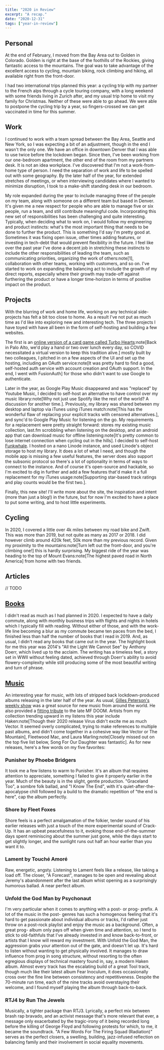 ```yaml
---
title: "2020 in Review"
excerpt: "A recap."
date: "2020-12-31"
tags: ["year-in-review"]
---
```


## Personal

At the end of February, I moved from the Bay Area out to Golden in Colorado. Golden is right at the
base of the foothills of the Rockies, giving fantastic access to the mountains. The goal was to take
advantage of the excellent access to cycling, mountain biking, rock climbing and hiking, all
available right from the front-door.

I had two international trips planned this year: a cycling trip with my partner to the French alps
through a cycle touring company, with a long weekend with some friends living in Zurich after, and
my usual trip home to visit my family for Christmas. Neither of these were able to go ahead. We were
able to postpone the cycling trip by a year, so fingers-crossed we can get vaccinated in time for
this summer.

## Work

I continued to work with a team spread between the Bay Area, Seattle and New York, so I was
expecting a bit of an adjustment, though in the end I wasn't the only one. We have an office in
downtown Denver that I was able to use twice before the lockdown began. Since then, I've been
working from our one-bedroom apartment, the other end of the room from my partners desk. It is not
an idea workplace. I've discovered that I'm not a work-from-home type of person. I need the
separation of work and life to be spelled out with some geography. By the later half of the year,
for extended stretches of meetings, or when interviewing candidates where I wanted to minimize
disruption, I took to a make-shift standing desk in our bedroom.

My role expanded during the year to include managing three of the people on my team, along with
someone on a different team but based in Denver. It's given me a new respect for people who are able
to manage five or six people, run a team, and still contribute meaningful code. Incorporating this
new set of responsibilities has been challenging and quite interesting. Typically, when deciding
what to work on, I would follow my engineering and product instincts: what's the most important
thing that needs to be done to further the product. This is something I'd say I'm pretty good at.
Sometimes it was fixing open issue, other times adding features, or investing in tech-debt that
would prevent flexibility in the future. I feel like over the past year I've done a decent job in
stretching these instincts to include the other responsibilities of leading the team, such as
communicating priorities, organizing the work of others:note[1], collaboration with other teams,
working with customers, and so on. I've started to work on expanding the balancing act to include
the growth of my direct reports, especially where their growth may trade-off against furthering the
product or have a longer time-horizon in terms of positive impact on the product.

## Projects

With the blurring of work and home life, working on any technical side-projects has felt a bit too
close to home. As a result I've not put as much time as I'd like into exploring new and interesting
tech. The three projects I have toyed with have all been in the form of self-hosting and building a
few websites.

The first is an
[online version of a card game called Turbo Hearts](https://play.anti.run/lobby):note[Back in Palo
Alto, we'd play a hand or two over lunch every day, so COVID necessitated a virtual version to keep
this tradition alive.] mostly built by two colleagues, I pitched in on a few aspects of the UI and
set up the hosting, including an OAuth service:note[It was pretty hard to find a good, self-hosted
auth service with account creation and OAuth support. In the end, I went with FusionAuth] for those
who didn't want to use Google to authenticate.

Later in the year, as Google Play Music disappeared and was "replaced" by Youtube Music, I decided
to self-host an alternative to have control over my music library:note[Why not just use Spotify like
the rest of the world? A discussion for another time.]. Previously, my library was shared between my
desktop and laptop via iTunes using iTunes match:note[This has the wonderful flaw of replacing your
explicit tracks with censored alternatives.], and sync'd to Google Play Music for listening on the
go. My requirements for a replacement were pretty straight forward: stores my existing music
collection, last.fm scrobbling when listening on the desktop, and an android app that can download
music for offline listening:note[It's pretty common to lose internet connection when cycling out in
the hills]. I decided to self-host [Funkwhale](https://funkwhale.audio/). I hosted on a nano Linode
instance, and used Linode's object storage to host my library. It does a lot of what I need, and
though the mobile app is missing a few useful features, the server does also support the subsonic
protocol so there's a lot of optionality in terms of ways to connect to the instance. And of course
it's open-source and hackable, so I'm excited to dig in further and add a few features that'd make
it a full replacement for my iTunes usage:note[Supporting star-based track ratings and play counts
would be the first two.].

Finally, this new site! I'll write more about the site, the inspiration and intent (more than just a
blog!) in the future, but for now I'm excited to have a place to put some writing, and to host
little experiments.

## Cycling

In 2020, I covered a little over 4k miles between my road bike and Zwift. This was more than 2019,
but not quite as many as 2017 or 2018. I did however climb around 420k feet, 50k more than my
previous record. Given my proximity to the mountains:note[Turn left out the front-door, and you're
climbing one!] this is hardly surprising. My biggest ride of the year was heading to the top of
Mount Evans:note[The highest paved road in North America] from home with two friends.

## Articles

// TODO

## [Books](https://www.goodreads.com/user/show/1855107-tim)

I didn't read as much as I had planned in 2020. I expected to have a daily commute, along with
monthly business trips with flights and nights in hotels which I typically fill with reading.
Without either of those, and with the work-life line becoming a blur as my commute became ten paces
from the bed, I finished less than half the number of books that I read in 2019. And, as usual, I
didn't read any books that came out in the year. The highlight book for me this year was 2014's "All
the Light We Cannot See" by Anthony Doerr, which lived up to the acclaim. The writing has a timeless
feel, a story set in WWII without feeling dated, achieved through Doerr's ability to avoid
flowery-complexity while still producing some of the most beautiful writing and turn of phrase.

## [Music](https://www.last.fm/user/Pixelzerox/library/albums?from=2020-01-01&to=2020-12-31)

An interesting year for music, with lots of stripped back lockdown-produced albums releasing in the
later half of the year. As usual,
[Gilles Peterson's weekly show](https://www.bbc.co.uk/programmes/b01fm4ss) was a great source for
new music from around the world. He also provided a
[fitting tribute](https://worldwidefm.net/show/mf-doom-in-tribute/) to the late MF DOOM. Artists
from my collection trending upward in my listens this year include Haken:note[Though their 2020
release Virus didn't excite me as much Vector. It seemed overly complicated, trying to make
references to multiple past albums, and didn't come together in a cohesive way like Vector or The
Mountain], Fleetwood Mac, and Laura Marling:note[Closely missed out on the top five list below, Song
For Our Daughter was fantastic]. As for new releases, here's a few words on my five favorites:

### Punisher by Phoebe Bridgers

It took me a few listens to warm to Punisher. It's an album that requires attention to appreciate,
something I failed to give it properly earlier in the year. Much of the beauty is in the slight,
gentle production. "Graceland Too", a sombre folk ballad, and "I Know The End", with it's
quiet-after-the-apocalypse chill followed by a build to the dramatic repetition of "the end is
here", cap the album perfectly.

### Shore by Fleet Foxes

Shore feels is a perfect amalgamation of the folkier, tender sound of his earlier releases with just
a touch of the more experimental sound of Crack-Up. It has an upbeat peacefulness to it, evoking
those end-of-the-summer days spent reminiscing about the summer just gone, while the days start to
get slightly longer, and the sunlight runs out half an hour earlier than you want it to.

### Lament by Touché Amoré

Raw, energetic, angsty. Listening to Lament feels like a release, like taking a load off. The
closer, "A Forecast", manages to be open and revealing about Jeremy's abandonment after the last
album whist opening as a surprisingly humorous ballad. A near perfect album.

### Unfold the God Man by Psychonaut

I'm very particular when it comes to anything with a post- or prog- prefix. A lot of the music in
the post- genres has such a homogenous feeling that it's hard to get passionate about individual
albums or tracks, I'd rather just throw on a post-rock playlist and enjoy the music as a background.
Often, a great prog- album only pays off when given time and attention, so I tend to stick to
old-faithfuls that I've already invested in and know back-to-front, or artists that I know will
reward my investment. With Unfold the God Man, the aggression grabs your attention out of the gate,
and doesn't let up. It's hard to listen without wanting to get physically involved. It manages to
draw influence from prog in song structure, without resorting to the often egregious displays of
technical mastery found in, say, a modern Haken album. Almost every track has the escalating build
of a great Tool track, though much like their latest album Fear Inoculum, it does occasionally cross
over the fine line between consistency and repetitiveness. Despite the 70-minute run time, each of
the nine tracks avoid overstaying their welcome, and I found myself playing the album through
back-to-back.

### RTJ4 by Run The Jewels

Musically, a tighter package than RTJ3. Lyrically, a perfect mix between brash rap bravado, and an
activist message that's more relevant that ever, a message only exacerbated by the tragic-irony of
it being recorded long before the killing of George Floyd and following protests for which, to me,
it became the soundtrack. "A Few Words For The Firing Squad (Radiation)" serves as the perfect
closers, a swelling, building, jazz-infused reflection on balancing family and their involvement in
social equality movements.
